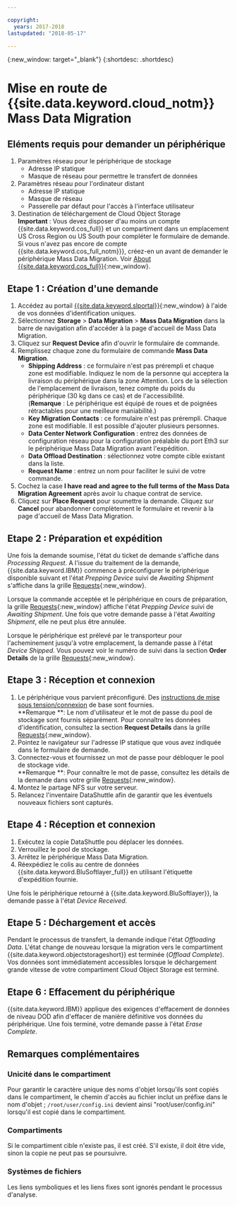 ```yaml
---

copyright:
  years: 2017-2018
lastupdated: "2018-05-17"

---
```

{:new_window: target="_blank"}
{:shortdesc: .shortdesc}

# Mise en route de {{site.data.keyword.cloud_notm}} Mass Data Migration

## Eléments requis pour demander un périphérique

1. Paramètres réseau pour le périphérique de stockage
   - Adresse IP statique
   - Masque de réseau pour permettre le transfert de données
2. Paramètres réseau pour l'ordinateur distant
   - Adresse IP statique
   - Masque de réseau 
   - Passerelle par défaut pour l'accès à l'interface utilisateur
3. Destination de téléchargement de Cloud Object Storage <br/>
   **Important** : Vous devez disposer d'au moins un compte {{site.data.keyword.cos_full}} et un compartiment dans un emplacement US Cross Region ou US South pour compléter le formulaire de demande. Si vous n'avez pas encore de compte {{site.data.keyword.cos_full_notm}}}, créez-en un avant de demander le périphérique Mass Data Migration. Voir [About {{site.data.keyword.cos_full}}](https://console.bluemix.net/docs/services/cloud-object-storage/about-cos.html){:new_window}.

## Etape 1 : Création d'une demande

1. Accédez au portail [{{site.data.keyword.slportal}}](https://control.softlayer.com/){:new_window} à l'aide de vos données d'identification uniques.
2. Sélectionnez **Storage** > **Data Migration** > **Mass Data Migration** dans la barre de navigation afin d'accéder à la page d'accueil de Mass Data Migration.
3. Cliquez sur **Request Device** afin d'ouvrir le formulaire de commande.
4. Remplissez chaque zone du formulaire de commande **Mass Data Migration**.
   - **Shipping Address** : ce formulaire n'est pas prérempli et chaque zone est modifiable. Indiquez le nom de la personne qui acceptera la livraison du périphérique dans la zone Attention. Lors de la sélection de l'emplacement de livraison, tenez compte du poids du périphérique (30 kg dans ce cas) et de l'accessibilité. <br/> (**Remarque** : Le périphérique est équipé de roues et de poignées rétractables pour une meilleure maniabilité.)
   - **Key Migration Contacts** : ce formulaire n'est pas prérempli. Chaque zone est modifiable. Il est possible d'ajouter plusieurs personnes. 
   - **Data Center Network Configuration** : entrez des données de configuration réseau pour la configuration préalable du port Eth3 sur le périphérique Mass Data Migration avant l'expédition.
   - **Data Offload Destination** : sélectionnez votre compte cible existant dans la liste. 
   - **Request Name** : entrez un nom pour faciliter le suivi de votre commande.
5. Cochez la case **I have read and agree to the full terms of the Mass Data Migration Agreement** après avoir lu chaque contrat de service.
6. Cliquez sur **Place Request** pour soumettre la demande. Cliquez sur **Cancel** pour abandonner complètement le formulaire et revenir à la page d'accueil de Mass Data Migration.


## Etape 2 : Préparation et expédition

Une fois la demande soumise, l'état du ticket de demande s'affiche dans *Processing Request*. A l'issue du traitement de la demande, {{site.data.keyword.IBM}} commence à préconfigurer le périphérique disponible suivant et l'état  *Prepping Device* suivi de *Awaiting Shipment* s'affiche dans la grille [Requests](https://control.softlayer.com/storage/mdms){:new_window}.

Lorsque la commande acceptée et le périphérique en cours de préparation, la grille [Requests](https://control.softlayer.com/storage/mdms){:new_window} affiche l'état *Prepping Device* suivi de *Awaiting Shipment*. Une fois que votre demande passe à l'état *Awaiting Shipment*, elle ne peut plus être annulée. 

Lorsque le périphérique est prélevé par le transporteur pour l'acheminement jusqu'à votre emplacement, la demande passe à l'état *Device Shipped*. Vous pouvez voir le numéro de suivi dans la section **Order Details** de la grille [Requests](https://control.softlayer.com/storage/mdms){:new_window}.


## Etape 3 : Réception et connexion

1. Le périphérique vous parvient préconfiguré. Des [instructions de mise sous tension/connexion](user-instructions.html) de base sont fournies. <br/>
  **Remarque **: Le nom d'utilisateur et le mot de passe du pool de stockage sont fournis séparément. Pour connaître les données d'identification, consultez la section **Request Details** dans la grille [Requests](https://control.softlayer.com/storage/mdms){:new_window}.
2. Pointez le navigateur sur l'adresse IP statique que vous avez indiquée dans le formulaire de demande.
3. Connectez-vous et fournissez un mot de passe pour débloquer le pool de stockage vide. <br/>
   **Remarque **: Pour connaître le mot de passe, consultez les détails de la demande dans votre grille [Requests](https://control.softlayer.com/storage/mdms){:new_window}.
4. Montez le partage NFS sur votre serveur.
5. Relancez l'inventaire DataShuttle afin de garantir que les éventuels nouveaux fichiers sont capturés.

## Etape 4 : Réception et connexion
1. Exécutez la copie DataShuttle pou déplacer les données.
2. Verrouillez le pool de stockage.
3. Arrêtez le périphérique Mass Data Migration.
4. Réexpédiez le colis au centre de données {{site.data.keyword.BluSoftlayer_full}} en utilisant l'étiquette d'expédition fournie.

Une fois le périphérique retourné à {{site.data.keyword.BluSoftlayer}}, la demande passe à l'état *Device Received*. 

## Etape 5 : Déchargement et accès

Pendant le processus de transfert, la demande indique l'état *Offloading Data*. L'état change de nouveau lorsque la migration vers le compartiment {{site.data.keyword.objectstorageshort}} est terminée (*Offload Complete*). Vos données sont immédiatement accessibles lorsque le déchargement grande vitesse de votre compartiment Cloud Object Storage est terminé.

## Etape 6 : Effacement du périphérique

{{site.data.keyword.IBM}} applique des exigences d'effacement de données de niveau DOD afin d'effacer de manière définitive vos données du périphérique. Une fois terminé, votre demande passe à l'état *Erase Complete*.

## Remarques complémentaires

### Unicité dans le compartiment

Pour garantir le caractère unique des noms d'objet lorsqu'ils sont copiés dans le compartiment, le chemin d'accès au fichier inclut un préfixe dans le nom d'objet ;  `/root/user/config.ini` devient ainsi "root/user/config.ini" lorsqu'il est copié dans le compartiment.

### Compartiments

Si le compartiment cible n'existe pas, il est créé. S'il existe, il doit être vide, sinon la copie ne peut pas se poursuivre.  

### Systèmes de fichiers

Les liens symboliques et les liens fixes sont ignorés pendant le processus d'analyse.
